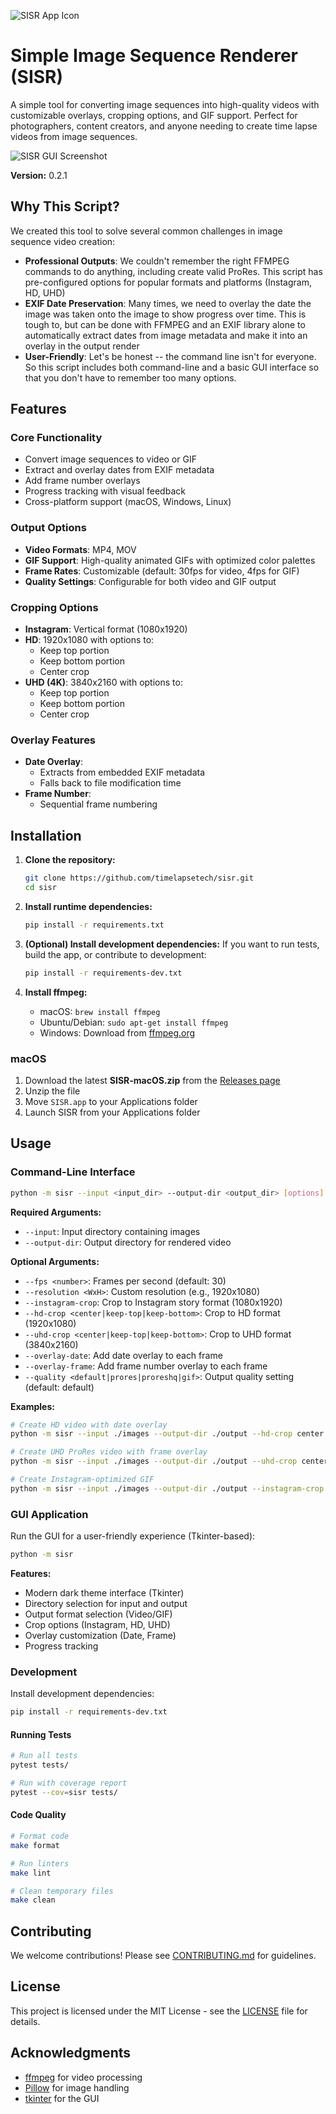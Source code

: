 ![SISR App Icon](resources/icons/icon_128x128.png)
# Simple Image Sequence Renderer (SISR)

A simple tool for converting image sequences into high-quality videos with customizable overlays, cropping options, and GIF support. Perfect for photographers, content creators, and anyone needing to create time lapse videos from image sequences.

![SISR GUI Screenshot](resources/screenshot.png)

**Version:** 0.2.1

## Why This Script?

We created this tool to solve several common challenges in image sequence video creation:
- **Professional Outputs**: We couldn't remember the right FFMPEG commands to do anything, including create valid ProRes. This script has pre-configured options for popular formats and platforms (Instagram, HD, UHD)
- **EXIF Date Preservation**: Many times, we need to overlay the date the image was taken onto the image to show progress over time. This is tough to, but can be done with FFMPEG and an EXIF library alone to automatically extract dates from image metadata and make it into an overlay in the output render
- **User-Friendly**: Let's be honest -- the command line isn't for everyone. So this script includes both command-line and a basic GUI interface so that you don't have to remember too many options.

## Features

### Core Functionality
- Convert image sequences to video or GIF
- Extract and overlay dates from EXIF metadata
- Add frame number overlays
- Progress tracking with visual feedback
- Cross-platform support (macOS, Windows, Linux)

### Output Options
- **Video Formats**: MP4, MOV
- **GIF Support**: High-quality animated GIFs with optimized color palettes
- **Frame Rates**: Customizable (default: 30fps for video, 4fps for GIF)
- **Quality Settings**: Configurable for both video and GIF output

### Cropping Options
- **Instagram**: Vertical format (1080x1920)
- **HD**: 1920x1080 with options to:
  - Keep top portion
  - Keep bottom portion
  - Center crop
- **UHD (4K)**: 3840x2160 with options to:
  - Keep top portion
  - Keep bottom portion
  - Center crop

### Overlay Features
- **Date Overlay**: 
  - Extracts from embedded EXIF metadata
  - Falls back to file modification time
- **Frame Number**: 
  - Sequential frame numbering

## Installation

1. **Clone the repository:**
   ```bash
   git clone https://github.com/timelapsetech/sisr.git
   cd sisr
   ```

2. **Install runtime dependencies:**
   ```bash
   pip install -r requirements.txt
   ```

3. **(Optional) Install development dependencies:**
   If you want to run tests, build the app, or contribute to development:
   ```bash
   pip install -r requirements-dev.txt
   ```

4. **Install ffmpeg:**
   - macOS: `brew install ffmpeg`
   - Ubuntu/Debian: `sudo apt-get install ffmpeg`
   - Windows: Download from [ffmpeg.org](https://ffmpeg.org/download.html)

### macOS
1. Download the latest **SISR-macOS.zip** from the [Releases page](https://github.com/timelapsetech/sisr/releases)
2. Unzip the file
3. Move `SISR.app` to your Applications folder
4. Launch SISR from your Applications folder

## Usage

### Command-Line Interface

```bash
python -m sisr --input <input_dir> --output-dir <output_dir> [options]
```

**Required Arguments:**
- `--input`: Input directory containing images
- `--output-dir`: Output directory for rendered video

**Optional Arguments:**
- `--fps <number>`: Frames per second (default: 30)
- `--resolution <WxH>`: Custom resolution (e.g., 1920x1080)
- `--instagram-crop`: Crop to Instagram story format (1080x1920)
- `--hd-crop <center|keep-top|keep-bottom>`: Crop to HD format (1920x1080)
- `--uhd-crop <center|keep-top|keep-bottom>`: Crop to UHD format (3840x2160)
- `--overlay-date`: Add date overlay to each frame
- `--overlay-frame`: Add frame number overlay to each frame
- `--quality <default|prores|proreshq|gif>`: Output quality setting (default: default)

**Examples:**
```bash
# Create HD video with date overlay
python -m sisr --input ./images --output-dir ./output --hd-crop center --overlay-date

# Create UHD ProRes video with frame overlay
python -m sisr --input ./images --output-dir ./output --uhd-crop center --overlay-frame --quality prores

# Create Instagram-optimized GIF
python -m sisr --input ./images --output-dir ./output --instagram-crop --quality gif --overlay-frame
```

### GUI Application

Run the GUI for a user-friendly experience (Tkinter-based):

```bash
python -m sisr
```

**Features:**
- Modern dark theme interface (Tkinter)
- Directory selection for input and output
- Output format selection (Video/GIF)
- Crop options (Instagram, HD, UHD)
- Overlay customization (Date, Frame)
- Progress tracking

### Development

Install development dependencies:
```bash
pip install -r requirements-dev.txt
```

#### Running Tests
```bash
# Run all tests
pytest tests/

# Run with coverage report
pytest --cov=sisr tests/
```

#### Code Quality
```bash
# Format code
make format

# Run linters
make lint

# Clean temporary files
make clean
```

## Contributing

We welcome contributions! Please see [CONTRIBUTING.md](CONTRIBUTING.md) for guidelines.

## License

This project is licensed under the MIT License - see the [LICENSE](LICENSE) file for details.

## Acknowledgments

- [ffmpeg](https://ffmpeg.org/) for video processing
- [Pillow](https://python-pillow.org/) for image handling
- [tkinter](https://docs.python.org/3/library/tkinter.html) for the GUI 